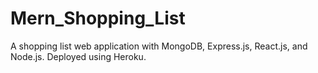 # Mern_Shopping_List
A shopping list web application with MongoDB, Express.js, React.js, and Node.js. Deployed using Heroku.